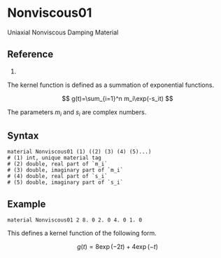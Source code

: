 # Nonviscous01

Uniaxial Nonviscous Damping Material

## Reference

1. []()

The kernel function is defined as a summation of exponential functions.

$$
g(t)=\sum_{i=1}^n m_i\exp(-s_it)
$$

The parameters $m_i$ and $s_i$ are complex numbers.

## Syntax

```text
material Nonviscous01 (1) ((2) (3) (4) (5)...)
# (1) int, unique material tag
# (2) double, real part of `m_i`
# (3) double, imaginary part of `m_i`
# (4) double, real part of `s_i`
# (5) double, imaginary part of `s_i`
```

## Example

```text
material Nonviscous01 2 8. 0 2. 0 4. 0 1. 0
```

This defines a kernel function of the following form.

$$
g(t)=8\exp(-2t)+4\exp(-t)
$$
